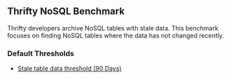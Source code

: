 ## Thrifty NoSQL Benchmark

Thrifty developers archive NoSQL tables with stale data. This benchmark focuses on finding NoSQL tables where the data has not changed recently.

### Default Thresholds

- [Stale table data threshold (90 Days)](https://hub.steampipe.io/mods/turbot/oci_thrifty/controls/control.nosql_table_stale_data)
